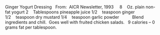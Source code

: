 Ginger Yogurt Dressing
 
From:  AICR Newsletter, 1993
 
 
8    Oz. plain non-fat yogurt
2    Tablespoons pineapple juice
1/2    teaspoon ginger
1/2    teaspoon dry mustard
1/4    teaspoon garlic powder
    
    
Blend ingredients and chill.  Goes well with fruited chicken salads. 
 
9 calories – 0 grams fat per tablespoon.
